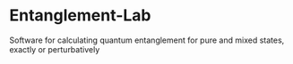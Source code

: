# Entanglement-Lab
Software for calculating quantum entanglement for pure and mixed states, exactly or perturbatively
